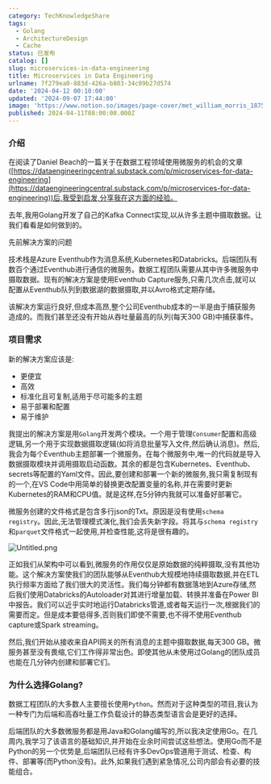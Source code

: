 ```yaml
---
category: TechKnowledgeShare
tags:
  - Golang
  - ArchitectureDesign
  - Cache
status: 已发布
catalog: []
slug: microservices-in-data-engineering
title: Microservices in Data Engineering
urlname: 7f279ea0-883d-426a-b803-34c09b27d574
date: '2024-04-12 00:10:00'
updated: '2024-09-07 17:44:00'
image: 'https://www.notion.so/images/page-cover/met_william_morris_1875.jpg'
published: 2024-04-11T08:00:00.000Z
---
```


### 介绍


在阅读了Daniel Beach的一篇关于在数据工程领域使用微服务的机会的文章([https://dataengineeringcentral.substack.com/p/microservices-for-data-engineering](https://dataengineeringcentral.substack.com/p/microservices-for-data-engineering))后,我受到启发,分享我在这方面的经验。


去年,我用Golang开发了自己的Kafka Connect实现,以从许多主题中摄取数据。让我们看看是如何做到的。


先前解决方案的问题


技术栈是Azure Eventhub作为消息系统,Kubernetes和Databricks。后端团队有数百个通过Eventhub进行通信的微服务。数据工程团队需要从其中许多微服务中摄取数据。现有的解决方案是使用Eventhub Capture服务,只需几次点击,就可以配置从Eventhub队列到数据湖的数据摄取,并以Avro格式定期存储。


该解决方案运行良好,但成本高昂,整个公司Eventhub成本的一半是由于捕获服务造成的。而我们甚至还没有开始从吞吐量最高的队列(每天300 GB)中捕获事件。


### 项目需求


新的解决方案应该是:

- 更便宜
- 高效
- 标准化且可复制,适用于尽可能多的主题
- 易于部署和配置
- 易于维护

我提出的解决方案是用`Golang`开发两个模块。一个用于管理`Consumer`配置和高级逻辑,另一个用于实现数据摄取逻辑(如将消息批量写入文件,然后确认消息)。然后,我会为每个Eventhub主题部署一个微服务。在每个微服务中,唯一的代码就是导入数据摄取模块并调用摄取启动函数。其余的都是包含Kubernetes、Eventhub、secrets等配置的Yaml文件。因此,要创建和部署一个新的微服务,我只需复制现有的一个,在VS Code中用简单的替换更改配置变量的名称,并在需要时更新Kubernetes的RAM和CPU值。就是这样,在5分钟内我就可以准备好部署它。


微服务创建的文件格式是包含多行json的Txt。原因是没有使用`schema registry`。因此,无法管理模式演化,我们会丢失新字段。将其与`schema registry`和`parquet`文件格式一起使用,并检查性能,这将是很有趣的。


![Untitled.png](https://prod-files-secure.s3.us-west-2.amazonaws.com/5d24fe63-e567-4804-86f9-9fdc62e13082/4e0f8d5d-b295-4408-9363-660688d511a9/Untitled.png?X-Amz-Algorithm=AWS4-HMAC-SHA256&X-Amz-Content-Sha256=UNSIGNED-PAYLOAD&X-Amz-Credential=ASIAZI2LB466YVQU6WVQ%2F20250409%2Fus-west-2%2Fs3%2Faws4_request&X-Amz-Date=20250409T053918Z&X-Amz-Expires=3600&X-Amz-Security-Token=IQoJb3JpZ2luX2VjEA0aCXVzLXdlc3QtMiJHMEUCICVvH8vj2rjRsG50r1hUxkI0%2FkmRhyd%2F4eH6mQKk6UbOAiEA2A2d2B264IfbZ7KQNNaM7B2%2Fr13JOREiEwAtZIaVZrIqiAQIhv%2F%2F%2F%2F%2F%2F%2F%2F%2F%2FARAAGgw2Mzc0MjMxODM4MDUiDC%2F9DCvHDb3TiBe5BircA7Nu5smRaWnnnVdZO4mJgL0JMLaLCcHbfpQJo91Ox7iQGaDI7vq%2F0UXlXVA7boZmO7nboDvCftOZr5%2BYxIbLnghOdiK4xTWt4itQjA4MbpbnQDWRiS4vghVL2seGSOVhiRyzUkPfQE2IJYbkkiMgTusDI68o%2Bp3DVfEIhogYz7gs1TZote6DMhNdsGn%2B8f5dFfuV1q32zZmZBiiyZdAXX6E%2BMRV0SrAAkcg02WPihatP5FqveVW1GOb8W3%2FiF35%2BHw4pAtSgKmYt0wgrF%2Fx%2Bsa2hMmRzvAVdAn3F0JWtcDOXY8F8zJo4y%2F8WOVlAubT4SrT1namBhKvshBgVubids6cSbHpNutSniUL7CWbP6BVRXW1VQtu%2B95uuJkPdqf%2Bp%2FL2u4R%2FcebUYIEPekzmrvwLu1dIXvP71UcX%2By%2FSCmT5bd79RhnGmVw6KYFcAOGt7LEzd6zu2WaAkVeELFnF%2BRBdUTvyTrkcdi8W%2BoeAKlKuQ8yjT%2FFkWIL6foiOk8eGmw1bUvMBeHXofaiTpe%2B6lNVb1M1SlQENG0wjSCYKnHOCSJRLTV%2F3nf9YOTb%2BKJYGWdp1ocA0hcUjALS8gzGm%2BdfvRNmCox%2BrYJbsJzzBOr72q4k099%2FpkeGFpRq67MJPx178GOqUB7TVdiE9XkzkRjBoVjoGUNcQWJiU4cTffFhbgOHEIacqx90%2BARBF5JiciKzvwVrxszzwPS%2FPEkRZ02TTf6DtdXusf6IQyn9oiQCenNZDmyJDskdZPtqkka9IzFAsP4iGya0Z4hYavHYHTQvztYBjxZrmZQpt694qZku7YOiiT5ixEpywm8dnk7xj4%2Bd2Fq7wNdNb7BNTsZu96mBmfmOms1o8C5VpB&X-Amz-Signature=82c35c9d35896705560100ad7f285ee3256ad7a32d1fa8b6505a319509a88cb8&X-Amz-SignedHeaders=host&x-id=GetObject)


正如我们从架构中可以看到,微服务的作用仅仅是原始数据的纯粹摄取,没有其他功能。这个解决方案使我们的团队能够从Eventhub大规模地持续摄取数据,并在ETL执行频率方面给了我们很大的灵活性。我们每分钟都有数据落地到Azure存储,然后我们使用Databricks的Autoloader对其进行增量加载、转换并准备在Power BI中报告。我们可以近乎实时地运行Databricks管道,或者每天运行一次,根据我们的需要而定。但是成本要低得多,否则我们即使不需要,也不得不使用Eventhub capture或Spark streaming。


然后,我们开始从接收来自API网关的所有消息的主题中摄取数据,每天300 GB。微服务甚至没有畏缩,它们工作得非常出色。即使其他从未使用过Golang的团队成员也能在几分钟内创建和部署它们。


### 为什么选择Golang?


数据工程团队的大多数人主要擅长使用`Python`。然而对于这种类型的项目,我认为一种专门为后端和高吞吐量工作负载设计的静态类型语言会是更好的选择。


后端团队的大多数微服务都是用Java和Golang编写的,所以我决定使用Go。在几周内,我学习了该语言的基础知识,并开始在业余时间尝试这些想法。使用Go而不是Python的另一个优势是,后端团队已经有许多DevOps管道用于测试、检查、构件、部署等(而Python没有)。此外,如果我们遇到紧急情况,公司内部会有必要的技能组合。

